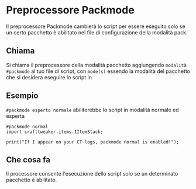 # Preprocessore Packmode

Il preprocessore Packmode cambierà lo script per essere eseguito solo se un certo pacchetto è abilitato nel file di configurazione della modalità pack.

## Chiama

Si chiama il preprocessore della modalità pacchetto aggiungendo `modalità #packmode` al tuo file di script, con `mode(s)` essendo la modalità del pacchetto che si desidera eseguire lo script in

## Esempio

`#packmode esperto normale` abiliterebbe lo script in modalità normale ed esperta

```zenscript
#packmode normal
import crafttweaker.items.IItemStack;

print("If I appear on your CT-logs, packmode normal is enabled!");
```

## Che cosa fa

Il processore consente l'esecuzione dello script solo se un determinato pacchetto è abilitato.